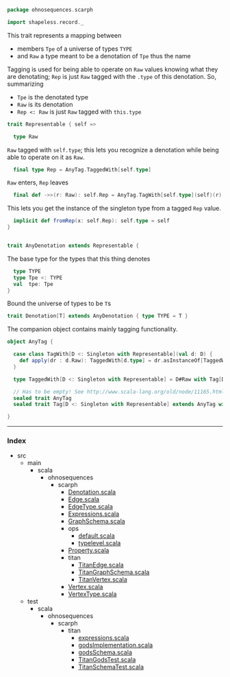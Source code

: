 
```scala
package ohnosequences.scarph

import shapeless.record._
```


This trait represents a mapping between 

- members `Tpe` of a universe of types `TYPE`
- and `Raw` a type meant to be a denotation of `Tpe` thus the name

Tagging is used for being able to operate on `Raw` values knowing what they are denotating; `Rep` is just `Raw` tagged with the `.type` of this denotation. So, summarizing

- `Tpe` is the denotated type
- `Raw` is its denotation
- `Rep <: Raw` is just `Raw` tagged with `this.type`


```scala
trait Representable { self =>

  type Raw
```


`Raw` tagged with `self.type`; this lets you recognize a denotation while being able to operate on it as `Raw`.


```scala
  final type Rep = AnyTag.TaggedWith[self.type]
```


`Raw` enters, `Rep` leaves


```scala
  final def ->>(r: Raw): self.Rep = AnyTag.TagWith[self.type](self)(r)
```


This lets you get the instance of the singleton type from a tagged `Rep` value.


```scala
  implicit def fromRep(x: self.Rep): self.type = self
}


trait AnyDenotation extends Representable {
```

The base type for the types that this thing denotes

```scala
  type TYPE
  type Tpe <: TYPE
  val  tpe: Tpe
}
```


Bound the universe of types to be `T`s


```scala
trait Denotation[T] extends AnyDenotation { type TYPE = T }
```


The companion object contains mainly tagging functionality.


```scala
object AnyTag {

  case class TagWith[D <: Singleton with Representable](val d: D) {
    def apply(dr : d.Raw): TaggedWith[d.type] = dr.asInstanceOf[TaggedWith[d.type]]
  }

  type TaggedWith[D <: Singleton with Representable] = D#Raw with Tag[D]

  // Has to be empty! See http://www.scala-lang.org/old/node/11165.html#comment-49097
  sealed trait AnyTag 
  sealed trait Tag[D <: Singleton with Representable] extends AnyTag with KeyTag[D, D#Raw]

}

```


------

### Index

+ src
  + main
    + scala
      + ohnosequences
        + scarph
          + [Denotation.scala][main/scala/ohnosequences/scarph/Denotation.scala]
          + [Edge.scala][main/scala/ohnosequences/scarph/Edge.scala]
          + [EdgeType.scala][main/scala/ohnosequences/scarph/EdgeType.scala]
          + [Expressions.scala][main/scala/ohnosequences/scarph/Expressions.scala]
          + [GraphSchema.scala][main/scala/ohnosequences/scarph/GraphSchema.scala]
          + ops
            + [default.scala][main/scala/ohnosequences/scarph/ops/default.scala]
            + [typelevel.scala][main/scala/ohnosequences/scarph/ops/typelevel.scala]
          + [Property.scala][main/scala/ohnosequences/scarph/Property.scala]
          + titan
            + [TitanEdge.scala][main/scala/ohnosequences/scarph/titan/TitanEdge.scala]
            + [TitanGraphSchema.scala][main/scala/ohnosequences/scarph/titan/TitanGraphSchema.scala]
            + [TitanVertex.scala][main/scala/ohnosequences/scarph/titan/TitanVertex.scala]
          + [Vertex.scala][main/scala/ohnosequences/scarph/Vertex.scala]
          + [VertexType.scala][main/scala/ohnosequences/scarph/VertexType.scala]
  + test
    + scala
      + ohnosequences
        + scarph
          + titan
            + [expressions.scala][test/scala/ohnosequences/scarph/titan/expressions.scala]
            + [godsImplementation.scala][test/scala/ohnosequences/scarph/titan/godsImplementation.scala]
            + [godsSchema.scala][test/scala/ohnosequences/scarph/titan/godsSchema.scala]
            + [TitanGodsTest.scala][test/scala/ohnosequences/scarph/titan/TitanGodsTest.scala]
            + [TitanSchemaTest.scala][test/scala/ohnosequences/scarph/titan/TitanSchemaTest.scala]

[main/scala/ohnosequences/scarph/Denotation.scala]: Denotation.scala.md
[main/scala/ohnosequences/scarph/Edge.scala]: Edge.scala.md
[main/scala/ohnosequences/scarph/EdgeType.scala]: EdgeType.scala.md
[main/scala/ohnosequences/scarph/Expressions.scala]: Expressions.scala.md
[main/scala/ohnosequences/scarph/GraphSchema.scala]: GraphSchema.scala.md
[main/scala/ohnosequences/scarph/ops/default.scala]: ops/default.scala.md
[main/scala/ohnosequences/scarph/ops/typelevel.scala]: ops/typelevel.scala.md
[main/scala/ohnosequences/scarph/Property.scala]: Property.scala.md
[main/scala/ohnosequences/scarph/titan/TitanEdge.scala]: titan/TitanEdge.scala.md
[main/scala/ohnosequences/scarph/titan/TitanGraphSchema.scala]: titan/TitanGraphSchema.scala.md
[main/scala/ohnosequences/scarph/titan/TitanVertex.scala]: titan/TitanVertex.scala.md
[main/scala/ohnosequences/scarph/Vertex.scala]: Vertex.scala.md
[main/scala/ohnosequences/scarph/VertexType.scala]: VertexType.scala.md
[test/scala/ohnosequences/scarph/titan/expressions.scala]: ../../../../test/scala/ohnosequences/scarph/titan/expressions.scala.md
[test/scala/ohnosequences/scarph/titan/godsImplementation.scala]: ../../../../test/scala/ohnosequences/scarph/titan/godsImplementation.scala.md
[test/scala/ohnosequences/scarph/titan/godsSchema.scala]: ../../../../test/scala/ohnosequences/scarph/titan/godsSchema.scala.md
[test/scala/ohnosequences/scarph/titan/TitanGodsTest.scala]: ../../../../test/scala/ohnosequences/scarph/titan/TitanGodsTest.scala.md
[test/scala/ohnosequences/scarph/titan/TitanSchemaTest.scala]: ../../../../test/scala/ohnosequences/scarph/titan/TitanSchemaTest.scala.md